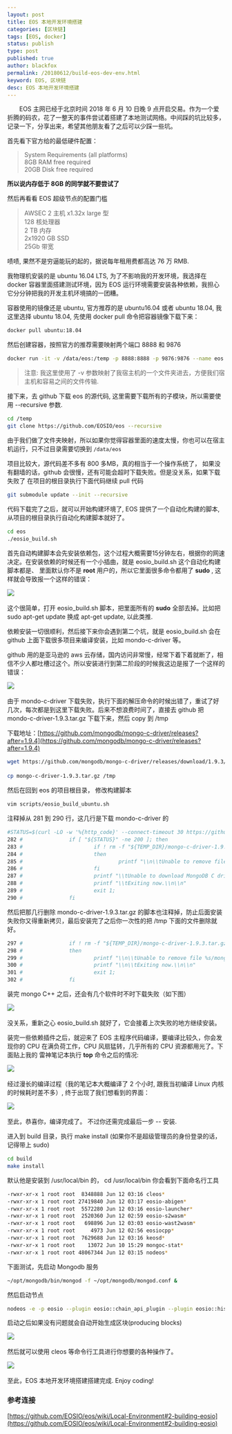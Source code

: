 ```yaml
---
layout: post
title: EOS 本地开发环境搭建
categories: [区块链]
tags: [EOS, docker]
status: publish
type: post
published: true
author: blackfox
permalink: /20180612/build-eos-dev-env.html 
keyword: EOS, 区块链 
desc: EOS 本地开发环境搭建 
---
```


&emsp;&emsp;EOS 主网已经于北京时间 2018 年 6 月 10 日晚 9 点开启交易。作为一个爱折腾的码农，花了一整天的事件尝试着搭建了本地测试网络。中间踩的坑比较多，
记录一下，分享出来，希望其他朋友看了之后可以少踩一些坑。

首先看下官方给的最低硬件配置：

> System Requirements (all platforms) <br/>
	8GB RAM free required <br />
	20GB Disk free required 

__所以说内存低于 8GB 的同学就不要尝试了__

然后再看看 EOS 超级节点的配置门槛

> AWSEC 2 主机 x1.32x large 型 <br/>
128 核处理器 <br />
2 TB 内存 <br />
2x1920 GB SSD <br />
25Gb 带宽

啧啧, 果然不是穷逼能玩的起的，据说每年租用费都高达 76 万 RMB.

我物理机安装的是 ubuntu 16.04 LTS, 为了不影响我的开发环境，我选择在 docker 容器里面搭建测试环境，因为 EOS 运行环境需要安装各种依赖，我担心
它分分钟把我的开发主机环境搞的一团糟。

容器使用的镜像还是 ubuntu, 官方推荐的是 ubuntu16.04 或者 ubuntu 18.04, 我这里选择 ubuntu 18.04, 先使用 docker pull 命令把容器镜像下载下来：

```bash
docker pull ubuntu:18.04 
```

然后创建容器，按照官方的推荐需要映射两个端口 8888 和 9876

```bash
docker run -it -v /data/eos:/temp -p 8888:8888 -p 9876:9876 --name eos ubuntu:18.04 /bin/bash 
```

> 注意: 我这里使用了 -v 参数映射了我宿主机的一个文件夹进去，方便我们宿主机和容易之间的文件传输.

接下来，去 github 下载 eos 的源代码, 这里需要下载所有的子模块，所以需要使用 --recursive 参数.

```bash
cd /temp
git clone https://github.com/EOSIO/eos --recursive
```
由于我们做了文件夹映射，所以如果你觉得容器里面的速度太慢，你也可以在宿主机运行，只不过目录需要切换到 <code class="scode">/data/eos</code>

项目比较大，源代码差不多有 800 多MB，真的相当于一个操作系统了， 如果没有翻墙的话，github 会很慢，还有可能会超时下载失败。但是没关系，如果下载失败了
在项目的根目录执行下面代码继续 pull 代码

```bash
git submodule update --init --recursive 
```

代码下载完了之后，就可以开始构建环境了, EOS 提供了一个自动化构建的脚本, 从项目的根目录执行自动化构建脚本就好了。

```bash
cd eos
./eosio_build.sh
```

首先自动构建脚本会先安装依赖包，这个过程大概需要15分钟左右，根据你的网速决定。在安装依赖的时候还有一个小插曲，就是 eosio_build.sh 这个自动化构建脚本都是、
里面默认你不是 __root__  用户的，所以它里面很多命令都用了 __sudo__ , 这样就会导致报一个这样的错误：

<img class="img-view" data-src="/images/2018/06/eosbuild-2.png" src="/images/1px.png" />

这个很简单，打开 eosio_build.sh 脚本，把里面所有的 __sudo__ 全部去掉。比如把 sudo apt-get update 换成 apt-get update, 以此类推.

依赖安装一切很顺利，然后接下来你会遇到第二个坑，就是 eosio_build.sh 会在 github 上面下载很多项目来编译安装，比如 mondo-c-driver 等。

github 用的是亚马逊的 aws 云存储，国内访问非常慢，经常下着下着就断了，相信不少人都吐槽过这个。所以安装进行到第二阶段的时候我这边是报了一个这样的错误：

<img class="img-view" data-src="/images/2018/06/eosbuild-1.png" src="/images/1px.png" />

由于 mondo-c-driver 下载失败，执行下面的解压命令的时候出错了，重试了好几次，每次都是到这里下载失败。后来不想浪费时间了，直接去 github 把 
mondo-c-driver-1.9.3.tar.gz 下载下来，然后 copy 到 /tmp 

下载地址：[https://github.com/mongodb/mongo-c-driver/releases?after=1.9.4](https://github.com/mongodb/mongo-c-driver/releases?after=1.9.4)

```bash
wget https://github.com/mongodb/mongo-c-driver/releases/download/1.9.3/mongo-c-driver-1.9.3.tar.gz 

cp mongo-c-driver-1.9.3.tar.gz /tmp
```

然后在回到 eos 的项目根目录， 修改构建脚本 

```bash
vim scripts/eosio_build_ubuntu.sh 
```

注释掉从 281 到 290 行，这几行是下载 mondo-c-driver 的

```bash
#STATUS=$(curl -LO -w '%{http_code}' --connect-timeout 30 https://github.com/mongodb/mongo-c-driver/releases/download/1.9.3/mongo-c-driver-    1.9.3.tar.gz)
282 #               if [ "${STATUS}" -ne 200 ]; then
283 #                       if ! rm -f "${TEMP_DIR}/mongo-c-driver-1.9.3.tar.gz"
284 #                       then
285 #                               printf "\\n\\tUnable to remove file %s/mongo-c-driver-1.9.3.tar.gz.\\n" "${TEMP_DIR}"
286 #                       fi
287 #                       printf "\\tUnable to download MongoDB C driver at this time.\\n"
288 #                       printf "\\tExiting now.\\n\\n"
289 #                       exit 1;
290 #               fi
```

然后把那几行删除 mondo-c-driver-1.9.3.tar.gz 的脚本也注释掉，防止后面安装失败你又得重新拷贝，最后安装完了之后你一次性的把 /tmp 下面的文件删除就好。

```bash
297 #               if ! rm -f "${TEMP_DIR}/mongo-c-driver-1.9.3.tar.gz"
298 #               then
299 #                       printf "\\n\\tUnable to remove file %s/mongo-c-driver-1.9.3.tar.gz.\\n" "${TEMP_DIR}"
300 #                       printf "\\n\\tExiting now.\\n\\n"
301 #                       exit 1;
302 #               fi
```

装完 mongo C++ 之后，还会有几个软件时不时下载失败（如下图）

<img class="img-view" data-src="/images/2018/06/eosbuild-3.png" src="/images/1px.png" />

没关系，重新之心 eosio_build.sh 就好了，它会接着上次失败的地方继续安装。

装完一些依赖插件之后，就迎来了 EOS 主程序代码编译，要编译比较久，你会发现你的 CPU 在满负荷工作，CPU 风扇猛转，几乎所有的 CPU 资源都用光了。下面贴上我的
雷神笔记本执行 __top__ 命令之后的情况:

<img class="img-view" data-src="/images/2018/06/eosbuild-4.png" src="/images/1px.png" />

经过漫长的编译过程（我的笔记本大概编译了 2 个小时, 跟我当初编译 Linux 内核的时候耗时差不多）, 终于出现了我们想看到的界面：

<img class="img-view" data-src="/images/2018/06/eosbuild-5.png" src="/images/1px.png" />

至此，恭喜你，编译完成了。 不过你还需完成最后一步 -- 安装.

进入到 build 目录，执行 make install (如果你不是超级管理员的身份登录的话，记得带上 sudo)

```bash
cd build
make install
```

默认他是安装到 /usr/local/bin 的， cd /usr/local/bin 你会看到下面命名行工具

```bash
-rwxr-xr-x 1 root root  8348888 Jun 12 03:16 cleos*
-rwxr-xr-x 1 root root 27419840 Jun 12 03:17 eosio-abigen*
-rwxr-xr-x 1 root root  5572280 Jun 12 03:16 eosio-launcher*
-rwxr-xr-x 1 root root  2520360 Jun 12 02:59 eosio-s2wasm*
-rwxr-xr-x 1 root root   698896 Jun 12 03:03 eosio-wast2wasm*
-rwxr-xr-x 1 root root     4973 Jun 12 02:56 eosiocpp*
-rwxr-xr-x 1 root root  7629688 Jun 12 03:16 keosd*
-rwxr-xr-x 1 root root    13072 Jun 10 15:29 mongoc-stat*
-rwxr-xr-x 1 root root 48067344 Jun 12 03:15 nodeos*
```

下面测试，先启动 Mongodb 服务

```bash
~/opt/mongodb/bin/mongod -f ~/opt/mongodb/mongod.conf &
```

然后启动节点

```bash
nodeos -e -p eosio --plugin eosio::chain_api_plugin --plugin eosio::history_api_plugin 
```

启动之后如果没有问题就会自动开始生成区块(producing blocks)

<img class="img-view" data-src="/images/2018/06/eosbuild-6.png" src="/images/1px.png" />

然后就可以使用 cleos 等命令行工具进行你想要的各种操作了。

<img class="img-view" data-src="/images/2018/06/eosbuild-7.png" src="/images/1px.png" />

至此，EOS 本地开发环境搭建搭建完成. Enjoy coding!



### 参考连接

[https://github.com/EOSIO/eos/wiki/Local-Environment#2-building-eosio](https://github.com/EOSIO/eos/wiki/Local-Environment#2-building-eosio)




